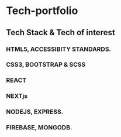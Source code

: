 # Tech-portfolio


## Tech Stack & Tech of interest

###     HTML5, ACCESSIBITY STANDARDS.

### 	CSS3, BOOTSTRAP & SCSS

###     REACT

###     NEXTjs

###     NODEJS, EXPRESS.

###     FIREBASE, MONGODB.